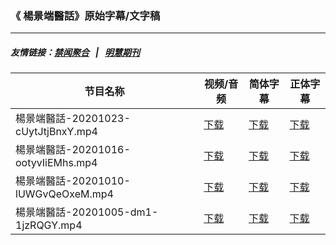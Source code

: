 ### 《 楊景端醫話》原始字幕/文字稿
---
##### 友情链接：[禁闻聚合](https://github.com/gfw-breaker/banned-news) &nbsp;&nbsp;|&nbsp;&nbsp; [明慧期刊](https://github.com/gfw-breaker/mh-qikan) 
| 节目名称 | 视频/音频 | 简体字幕 | 正体字幕 |
|---|---|---|---|
| 楊景端醫話-20201023-cUytJtjBnxY.mp4 | [下载](https://y2mate.com/zh-cn/search/cUytJtjBnxY) | [下载](../channels/yang/_cUytJtjBnxY.srt?raw=true) | [下载](../channels/yang/_cUytJtjBnxY.tw.srt?raw=true) | 
| 楊景端醫話-20201016-ootyvIiEMhs.mp4 | [下载](https://y2mate.com/zh-cn/search/ootyvIiEMhs) | [下载](../channels/yang/_ootyvIiEMhs.srt?raw=true) | [下载](../channels/yang/_ootyvIiEMhs.tw.srt?raw=true) | 
| 楊景端醫話-20201010-lUWGvQeOxeM.mp4 | [下载](https://y2mate.com/zh-cn/search/lUWGvQeOxeM) | [下载](../channels/yang/_lUWGvQeOxeM.srt?raw=true) | [下载](../channels/yang/_lUWGvQeOxeM.tw.srt?raw=true) | 
| 楊景端醫話-20201005-dm1-1jzRQGY.mp4 | [下载](https://y2mate.com/zh-cn/search/dm1-1jzRQGY) | [下载](../channels/yang/_dm1-1jzRQGY.srt?raw=true) | [下载](../channels/yang/_dm1-1jzRQGY.tw.srt?raw=true) | 
